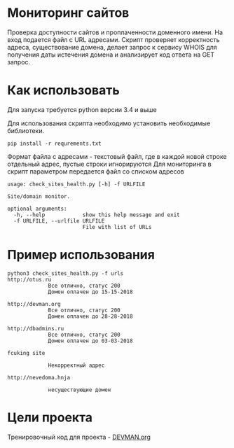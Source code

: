 # Мониторинг сайтов

Проверка доступности сайтов и проплаченности доменного имени.
На вход подается файл с URL  адресами. 
Скрипт проверяет корректность адреса, существование домена, делает запрос к сервису WHOIS для получения даты истечения домена и анализирует код ответа на GET запрос.

# Как использовать

Для запуска требуется python  версии 3.4 и выше

Для использования скрипта необходимо установить необходимые библиотеки.

```
pip install -r requrements.txt
```

Формат файла с адресами - текстовый файл, где в каждой новой строке отдельный адрес, пустые строки игнорируются
Для мониторинга в скрипт параметром передается файл со списком адресов
```
usage: check_sites_health.py [-h] -f URLFILE

Site/domain monitor.

optional arguments:
  -h, --help            show this help message and exit
  -f URLFILE, --urlfile URLFILE
                        File with list of URLs

```


# Пример использования

```
python3 check_sites_health.py -f urls 
http://otus.ru
             Все отлично, статус 200
             Домен оплачен до 15-15-2018
    
http://devman.org
             Все отлично, статус 200
             Домен оплачен до 28-28-2018
    
http://dbadmins.ru
             Все отлично, статус 200
             Домен оплачен до 03-03-2018
    
fcuking site
             
             Некорректный адрес
    
http://nevedoma.hnja
             
             несуществующие домен

```

# Цели проекта

Тренировочный код для проекта - [DEVMAN.org](https://devman.org)
